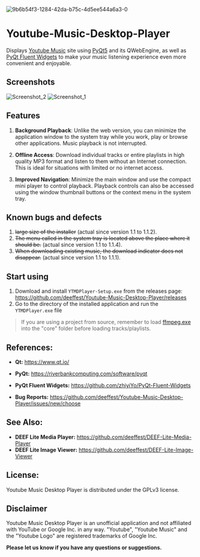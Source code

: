 ![9b6b54f3-1284-42da-b75c-4d5ee544a6a3-0](https://github.com/deeffest/Youtube-Music-Desktop-Player/assets/117280555/7ab71884-0aed-4032-86ea-a9f85a979395)
# Youtube-Music-Desktop-Player
Displays [Youtube Music](https://music.youtube.com) site using [PyQt5](https://www.riverbankcomputing.com/software/pyqt/intro) and its QWebEngine, as well as [PyQt Fluent Widgets](https://github.com/zhiyiYo/PyQt-Fluent-Widgets) to make your music listening experience even more convenient and enjoyable.

## Screenshots
![Screenshot_2](https://github.com/deeffest/Youtube-Music-Desktop-Player/assets/117280555/ee91c055-65a8-40c1-83e3-dbd3741c53b1)
![Screenshot_1](https://github.com/deeffest/Youtube-Music-Desktop-Player/assets/117280555/2b77376b-2dc4-4d1b-9483-8b0efe34c80c)

## Features
1. **Background Playback**:
Unlike the web version, you can minimize the application window to the system tray while you work, play or browse other applications. Music playback is not interrupted.

2. **Offline Access**:
Download individual tracks or entire playlists in high quality MP3 format and listen to them without an Internet connection. This is ideal for situations with limited or no internet access.

2. **Improved Navigation**:
Minimize the main window and use the compact mini player to control playback. Playback controls can also be accessed using the window thumbnail buttons or the context menu in the system tray.

## Known bugs and defects
1. ~~large size of the installer~~ (actual since version 1.1 to 1.1.2).
2. ~~The menu called in the system tray is located above the place where it should be.~~ (actual since version 1.1 to 1.1.4).
3. ~~When downloading existing music, the download indicator does not disappear.~~ (actual since version 1.1 to 1.1.1).

## Start using
1. Download and install `YTMDPlayer-Setup.exe` from the releases page: https://github.com/deeffest/Youtube-Music-Desktop-Player/releases
2. Go to the directory of the installed application and run the `YTMDPlayer.exe` file

> If you are using a project from source, remember to load [ffmpeg.exe](https://github.com/deeffest/Youtube-Music-Desktop-Player/releases/download/1.0/ffmpeg.exe) into the "core" folder before loading tracks/playlists.

## References:
- **Qt:** https://www.qt.io/

- **PyQt:** https://riverbankcomputing.com/software/pyqt
 
- **PyQt Fluent Widgets:** https://github.com/zhiyiYo/PyQt-Fluent-Widgets

- **Bug Reports:** https://github.com/deeffest/Youtube-Music-Desktop-Player/issues/new/choose

## See Also:
- **DEEF Lite Media Player:** https://github.com/deeffest/DEEF-Lite-Media-Player
- **DEEF Lite Image Viewer:** https://github.com/deeffest/DEEF-Lite-Image-Viewer

## License:
Youtube Music Desktop Player is distributed under the GPLv3 license.

## Disclaimer
Youtube Music Desktop Player is an unofficial application and not affiliated with YouTube or Google Inc. in any way. "Youtube", "Youtube Music" and the "Youtube Logo" are registered trademarks of Google Inc.

**Please let us know if you have any questions or suggestions.**
